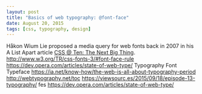 ```yaml
---
layout: post
title: "Basics of web typography: @font-face"
date: August 20, 2015
tags: [css, typography, design]
---
```



Håkon Wium Lie proposed a media query for web fonts back in 2007 in his A List Apart article [CSS @ Ten: The Next Big Thing](http://alistapart.com/article/cssatten).
http://www.w3.org/TR/css-fonts-3/#font-face-rule
https://dev.opera.com/articles/state-of-web-type/
Typography
Font
Typeface
https://ia.net/know-how/the-web-is-all-about-typography-period
http://webtypography.net/toc
https://viewsourc.es/2015/09/18/episode-13-typography/
fes
https://dev.opera.com/articles/state-of-web-type/
